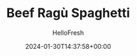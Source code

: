 ---
draft: false # Use this only for setting draft status
hidden: false # Use this to hide unwanted recipes
slug: # <post-title>
title: 'Beef Ragù Spaghetti'
description: "Spaghetti with tomato sauce is always a recipe for success. Is there anyone who’d turn down a plate of noodles piled high and dusted with cheese? Surely not, although adding some extra meat and veg certainly makes it all the more crave-able. Which is exactly what we’re doing: taking a tried-and-true Italian American classic and adding hearty ground beef and bites of tender zucchini."
image: https://img.hellofresh.com/f_auto,fl_lossy,q_auto,w_1200/hellofresh_s3/image/5d920ced80b9f238025a2aba-fdb6bcad.jpg
date: 2024-01-30T14:37:58+00:00
author: HelloFresh

tags: ['Family Friendly']
categories: "main course"
cuisines: "American"
allergens: ['Wheat', 'Milk']

calories: 1000
preptime: ['45 minutes']
cooktime: # 180 = 3 Hours | In minutes
totaltime: PT45M
servings: 2

links:
  - description: "Spaghetti with tomato sauce is always a recipe for success. Is there anyone who’d turn down a plate of noodles piled high and dusted with cheese? Surely not, although adding some extra meat and veg certainly makes it all the more crave-able. Which is exactly what we’re doing: taking a tried-and-true Italian American classic and adding hearty ground beef and bites of tender zucchini."
    website: https://www.hellofresh.com/recipes/beef-ragu-spaghetti-5d920ced80b9f238025a2aba
    image: https://img.hellofresh.com/f_auto,fl_lossy,q_auto,w_1200/hellofresh_s3/image/5d920ced80b9f238025a2aba-fdb6bcad.jpg
 
weight: # 1 | You can add weight to some posts to override the default sorting (date descending)

comments: false # Keep False

ingredients: ['1 unit Zucchini', '1 unit Yellow Onion', '2 clove Garlic', '10 ounce Ground Beef', '6 ounce Spaghetti', '1 unit Beef Stock Concentrate', '1 tablespoon Italian Seasoning', '13.76 ounce Crushed Tomatoes', '¼ cup Parmesan Cheese', '1 teaspoon Chili Flakes', '1 teaspoon Olive Oil', '1 teaspoon Vegetable Oil', '1 tablespoon Butter', ' Salt', ' Pepper', '2 tablespoon Garlic Herb Butter']

instructionTitles: ['Prep', 'Cook Beef', 'Cook Pasta', 'Start Ragù', 'Simmer Ragù', 'Finish and Serve']
instructions: ['Bring a large pot of salted water to a boil. Wash and dry all produce. Trim and quarter zucchini lengthwise; cut crosswise into ½-inch-thick pieces. Halve, peel, and dice onion. Mince garlic.', 'Heat a drizzle of olive oil in a large pan over medium-high heat. Add beef and season with half the Italian Seasoning, salt, and pepper. Cook, breaking up meat into pieces, until browned and cooked through, 5-6 minutes. Turn off heat. Drain any excess grease from pan; transfer beef to a plate.', 'Once water is boiling, add spaghetti to pot. Cook, stirring occasionally, until al dente, 9-11 minutes. Carefully scoop out and reserve ½ cup pasta cooking water (¾ cup for 4 servings), then drain.', 'While spaghetti cooks, heat a drizzle of oil in pan used for beef over medium-high heat. Add zucchini and onion. Cook, stirring, until softened, 5-7 minutes. Stir in garlic and remaining Italian Seasoning; cook until garlic is fragrant, 30-60 seconds.', 'Add beef, tomatoes, stock concentrate, and reserved pasta cooking water to pan with veggies. Bring to a boil, then reduce heat and let simmer until thick and saucy, 5-10 minutes. Taste and season with salt and pepper. Stir in 1 TBSP plain butter (2 TBSP for 4 servings) until melted. > TIP: If mixture begins to stick to the bottom of the pan, stir in a splash of water.', 'Add spaghetti and garlic herb butter to pan with ragù; toss to combine. Divide pasta between plates. Sprinkle with Parmesan and as many chili flakes as you like.']
---